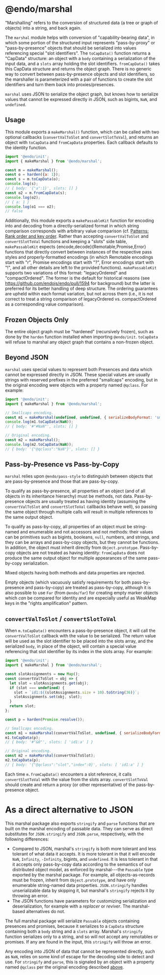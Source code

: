 # @endo/marshal

"Marshalling" refers to the conversion of structured data (a tree or graph of
objects) into a string, and back again.

The `marshal` module helps with conversion of "capability-bearing data", in
which some portion of the structured input represents "pass-by-proxy" or
"pass-by-presence" objects that should be serialized into values referencing
special "slot identifiers". The `toCapData()` function returns a "CapData"
structure: an object with a `body` containing a serialization of the input data,
and a `slots` array holding the slot identifiers. `fromCapData()` takes this
CapData structure and returns the object graph. There is no generic way to
convert between pass-by-presence objects and slot identifiers, so the marshaller
is parameterized with a pair of functions to create the slot identifiers and turn
them back into proxies/presences.

`marshal` uses JSON to serialize the object graph, but knows how to serialize
values that cannot be expressed directly in JSON, such as bigints, `NaN`, and
`undefined`.

## Usage

This module exports a `makeMarshal()` function, which can be called with two
optional callbacks (`convertValToSlot` and `convertSlotToVal`), and returns
an object with `toCapData` and `fromCapData` properties. Each callback defaults
to the identity function.

```js
import '@endo/init';
import { makeMarshal } from '@endo/marshal';

const m = makeMarshal();
const o = harden({a: 1});
const s = m.toCapData(o);
console.log(s);
// { body: '{"a":1}', slots: [] }
const o2 = m.fromCapData(s);
console.log(o2);
// { a: 1 }
console.log(o1 === o2);
// false
```

Additionally, this module exports a `makePassableKit` function for encoding into
and decoding from a directly-serialized format in which string comparison
corresponds with arbitrary value comparison (cf.
[Patterns: Rank order and key order](https://github.com/endojs/endo/blob/master/packages/patterns/README.md#rank-order-and-key-order).
Rather than accepting `convertValToSlot` and `convertSlotToVal` functions and
keeping a "slots" side table, `makePassableKit` expects
{encode,decode}{Remotable,Promise,Error} functions that directly convert between
instances of the respective pass styles and properly-formatted encodings
(in which Remotable encodings start with "r", Promise encodings start with "?",
Error encodings start with "!", and all other details are left to the provided
functions).
`makePassableKit` supports two variations of this format: "legacyOrdered" and
"compactOrdered". The former is the default for historical reasons (see
https://github.com/endojs/endo/pull/1594 for background) but the latter is
preferred for its better handling of deep structure. The ordering guarantees are
upheld within each format variation, but not across them (i.e., it is not
correct to treat a string comparison of legacyOrdered vs. compactOrdered as a
corresponding value comparison).

## Frozen Objects Only

The entire object graph must be "hardened" (recursively frozen), such as done
by the `harden` function installed when importing `@endo/init`. `toCapData` will
refuse to marshal any object graph that contains a non-frozen object.

## Beyond JSON

`marshal` uses special values to represent both Presences and data which cannot
be expressed directly in JSON. These special values are usually strings with
reserved prefixes in the preferred "smallcaps" encoding, but in the original
encoding were objects with a property named `@qclass`. For example:

```js
import '@endo/init';
import { makeMarshal } from '@endo/marshal';

// Smallcaps encoding.
const m1 = makeMarshal(undefined, undefined, { serializeBodyFormat: 'smallcaps' });
console.log(m1.toCapData(NaN));
// { body: '#"#NaN"', slots: [] }

// Original encoding.
const m2 = makeMarshal();
console.log(m2.toCapData(NaN));
// { body: '{"@qclass":"NaN"}', slots: [] }
```

## Pass-by-Presence vs Pass-by-Copy

`marshal` relies upon `@endo/pass-style` to distinguish between objects that are
pass-by-presence and those that are pass-by-copy.

To qualify as pass-by-presence, all properties of an object (and of all objects
in its inheritance hierarchy) must be methods, not data. Pass-by-presence objects
are usually treated as having identity (assuming the `convertValToSlot` and
`convertSlotToVal` callbacks behave well), so passing the same object through
multiple calls will result in multiple references to the same output object.

To qualify as pass-by-copy, all properties of an object must be string-named and
enumerable and not accessors and not methods: their values can be primitives such
as bigints, booleans, `null`, numbers, and strings, and they can be arrays and
pass-by-copy objects, but they cannot be functions. In addition, the object must
inherit directly from `Object.prototype`. Pass-by-copy objects are not treated as
having identity: `fromCapData` does not produce the same output object for
multiple appearances of the same pass-by-copy serialization.

Mixed objects having both methods and data properties are rejected.

Empty objects (which vacuously satisfy requirements for both pass-by-presence and
pass-by-copy) are treated as pass-by-copy, although it is also possible to use
`Far` (from `@endo/far`) for creating empty marker objects which _can_ be
compared for identity and are especially useful as WeakMap keys in the "rights
amplification" pattern.

## `convertValToSlot` / `convertSlotToVal`

When `m.toCapData()` encounters a pass-by-presence object, it will call the
`convertValToSlot` callback with the value to be serialized. The return value
will be used as the slot identifier to be placed into the slots array, and the
serialized `body`, in place of the object, will contain a special value
referencing that slot identifier by its index in the slots array. For example:

```js
import '@endo/init';
import { makeMarshal } from '@endo/marshal';

const slotAssignments = new Map();
const convertValToSlot = obj => {
  let slot = slotAssignments.get(obj);
  if (slot === undefined) {
    slot = `id1:${(slotAssignments.size + 10).toString(36)}`;
    slotAssignments.set(obj, slot);
  }
  return slot;
};

const p = harden(Promise.resolve());

// Smallcaps encoding.
const m1 = makeMarshal(convertValToSlot, undefined, { serializeBodyFormat: 'smallcaps' });
m1.toCapData(p);
// { body: '#"&0"', slots: [ 'id1:a' ] }

// Original encoding.
const m2 = makeMarshal(convertValToSlot);
m2.toCapData(p);
// { body: '{"@qclass":"slot","index":0}', slots: [ 'id1:a' ] }
```

Each time `m.fromCapData()` encounters a slot reference, it calls
`convertSlotToVal` with the value from the slots array. `convertSlotToVal`
should create and return a proxy (or other representative) of the
pass-by-presence object.

# As a direct alternative to JSON

This marshal package also exports `stringify` and `parse` functions that are
built on the marshal encoding of passable data. They can serve as direct
substitutes for `JSON.stringify` and `JSON.parse`, respectively, with the
following differences:

* Compared to JSON, marshal's `stringify` is both more tolerant and less tolerant
  of what data it accepts. It is more tolerant in that it will encode `NaN`,
  `Infinity`, `-Infinity`, bigints, and `undefined`. It is less tolerant in that
  it accepts only pass-by-copy data according to the semantics of our distributed
  object model, as enforced by marshal---the `Passable` type exported by the
  marshal package. For example, all objects-as-records must be frozen, inherit
  from `Object.prototype`, and have only enumerable string-named data properties.
  `JSON.stringify` handles unserializable data by skipping it, but marshal's
  `stringify` rejects it by throwing an error.
* The JSON functions have parameters for customizing serialization and
  deserialization, for example with a *replacer* or *reviver*. The marshal-based
  alternatives do not.

The full marshal package will serialize `Passable` objects containing
presences and promises, because it serializes to a `CapData` structure
containing both a `body` string and a `slots` array. Marshal's `stringify`
function serializes only to a string, and so will not
accept any remotables or promises. If any are found in the input, this
`stringify` will throw an error.

Any encoding into JSON of data that cannot be represented directly, such as
`NaN`, relies on some kind of escape for the decoding side to detect and use.
For `stringify` and `parse`, this is signaled by an object with a property named
`@qclass` per the original encoding described [above](#beyond-json).
